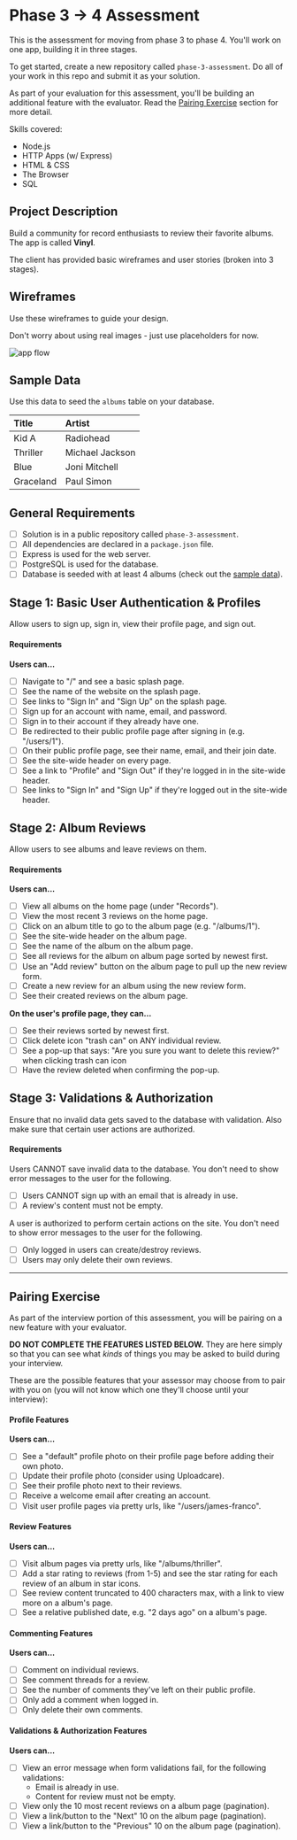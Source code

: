 # Phase 3 -> 4 Assessment

This is the assessment for moving from phase 3 to phase 4. You'll work on one app, building it in three stages.

To get started, create a new repository called `phase-3-assessment`. Do all of your work in this repo and submit it as your solution.

As part of your evaluation for this assessment, you'll be building an additional feature with the evaluator. Read the [Pairing Exercise](#pairing-exercise) section for more detail.

Skills covered:

- Node.js
- HTTP Apps (w/ Express)
- HTML & CSS
- The Browser
- SQL

## Project Description

Build a community for record enthusiasts to review their favorite albums. The app is called **Vinyl**.

The client has provided basic wireframes and user stories (broken into 3 stages).

## Wireframes

Use these wireframes to guide your design.

Don't worry about using real images - just use placeholders for now.

![app flow](https://user-images.githubusercontent.com/709100/26892225-934387d8-4b85-11e7-82e3-d739b22f1dcf.png)

## Sample Data

Use this data to seed the `albums` table on your database.

| Title     | Artist          |
|:----------|:----------------|
| Kid A     | Radiohead       |
| Thriller  | Michael Jackson |
| Blue      | Joni Mitchell   |
| Graceland | Paul Simon      |

## General Requirements

- [ ] Solution is in a public repository called `phase-3-assessment`.
- [ ] All dependencies are declared in a `package.json` file.
- [ ] Express is used for the web server.
- [ ] PostgreSQL is used for the database.
- [ ] Database is seeded with at least 4 albums (check out the [sample data](#sample-data)).

## Stage 1: Basic User Authentication & Profiles

Allow users to sign up, sign in, view their profile page, and sign out.

#### Requirements

**Users can...**

- [ ] Navigate to "/" and see a basic splash page.
- [ ] See the name of the website on the splash page.
- [ ] See links to "Sign In" and "Sign Up" on the splash page.
- [ ] Sign up for an account with name, email, and password.
- [ ] Sign in to their account if they already have one.
- [ ] Be redirected to their public profile page after signing in (e.g. "/users/1").
- [ ] On their public profile page, see their name, email, and their join date.
- [ ] See the site-wide header on every page.
- [ ] See a link to "Profile" and "Sign Out" if they're logged in in the site-wide header.
- [ ] See links to "Sign In" and "Sign Up" if they're logged out in the site-wide header.

## Stage 2: Album Reviews

Allow users to see albums and leave reviews on them.

#### Requirements

**Users can...**

- [ ] View all albums on the home page (under "Records").
- [ ] View the most recent 3 reviews on the home page.
- [ ] Click on an album title to go to the album page (e.g. "/albums/1").
- [ ] See the site-wide header on the album page.
- [ ] See the name of the album on the album page.
- [ ] See all reviews for the album on album page sorted by newest first.
- [ ] Use an "Add review" button on the album page to pull up the new review form.
- [ ] Create a new review for an album using the new review form.
- [ ] See their created reviews on the album page.

**On the user's profile page, they can...**

- [ ] See their reviews sorted by newest first.
- [ ] Click delete icon "trash can" on ANY individual review.
- [ ] See a pop-up that says: "Are you sure you want to delete this review?" when clicking trash can icon
- [ ] Have the review deleted when confirming the pop-up.

## Stage 3: Validations & Authorization

Ensure that no invalid data gets saved to the database with validation. Also make sure that certain user actions are authorized.

#### Requirements

Users CANNOT save invalid data to the database. You don't need to show error messages to the user for the following.

- [ ] Users CANNOT sign up with an email that is already in use.
- [ ] A review's content must not be empty.

A user is authorized to perform certain actions on the site. You don't need to show error messages to the user for the following.

- [ ] Only logged in users can create/destroy reviews.
- [ ] Users may only delete their own reviews.

---

## Pairing Exercise

As part of the interview portion of this assessment, you will be pairing on a new feature with your evaluator.

**DO NOT COMPLETE THE FEATURES LISTED BELOW.** They are here simply so that you can see what _kinds_ of things you may be asked to build during your interview.

These are the possible features that your assessor may choose from to pair with you on (you will not know which one they'll choose until your interview):

#### Profile Features

**Users can...**

- [ ] See a "default" profile photo on their profile page before adding their own photo.
- [ ] Update their profile photo (consider using Uploadcare).
- [ ] See their profile photo next to their reviews.
- [ ] Receive a welcome email after creating an account.
- [ ] Visit user profile pages via pretty urls, like "/users/james-franco".

#### Review  Features

**Users can...**

- [ ] Visit album pages via pretty urls, like "/albums/thriller".
- [ ] Add a star rating to reviews (from 1-5) and see the star rating for each review of an album in star icons.
- [ ] See review content truncated to 400 characters max, with a link to view more on a album's page.
- [ ] See a relative published date, e.g. "2 days ago" on a album's page.

#### Commenting Features

**Users can...**

- [ ] Comment on individual reviews.
- [ ] See comment threads for a review.
- [ ] See the number of comments they've left on their public profile.
- [ ] Only add a comment when logged in.
- [ ] Only delete their own comments.

#### Validations & Authorization Features

**Users can...**

- [ ] View an error message when form validations fail, for the following validations:
  - Email is already in use.
  - Content for review must not be empty.
- [ ] View only the 10 most recent reviews on a album page (pagination).
- [ ] View a link/button to the "Next" 10 on the album page (pagination).
- [ ] View a link/button to the "Previous" 10 on the album page (pagination).
